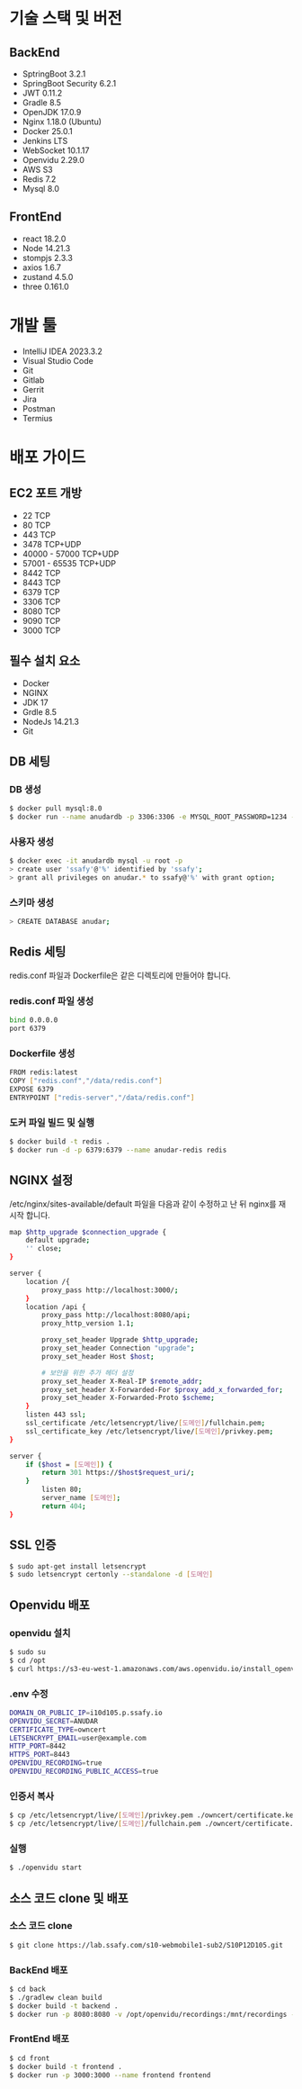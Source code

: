 # 기술 스택 및 버전

## BackEnd

- SptringBoot 3.2.1
- SpringBoot Security 6.2.1
- JWT 0.11.2
- Gradle 8.5
- OpenJDK 17.0.9
- Nginx 1.18.0 (Ubuntu)
- Docker 25.0.1
- Jenkins LTS
- WebSocket 10.1.17
- Openvidu 2.29.0
- AWS S3
- Redis 7.2
- Mysql 8.0

## FrontEnd

- react 18.2.0
- Node 14.21.3
- stompjs 2.3.3
- axios 1.6.7
- zustand 4.5.0
- three 0.161.0

# 개발 툴

- IntelliJ IDEA 2023.3.2
- Visual Studio Code
- Git
- Gitlab
- Gerrit
- Jira
- Postman
- Termius

# 배포 가이드

## EC2 포트 개방

- 22 TCP
- 80 TCP
- 443 TCP
- 3478 TCP+UDP
- 40000 - 57000 TCP+UDP
- 57001 - 65535 TCP+UDP
- 8442 TCP
- 8443 TCP
- 6379 TCP
- 3306 TCP
- 8080 TCP
- 9090 TCP
- 3000 TCP

## 필수 설치 요소

- Docker
- NGINX
- JDK 17
- Grdle 8.5
- NodeJs 14.21.3
- Git

## DB 세팅

### DB 생성

```bash
$ docker pull mysql:8.0
$ docker run --name anudardb -p 3306:3306 -e MYSQL_ROOT_PASSWORD=1234 -d mysql:8.0
```

### 사용자 생성

```bash
$ docker exec -it anudardb mysql -u root -p
> create user 'ssafy'@'%' identified by 'ssafy';
> grant all privileges on anudar.* to ssafy@'%' with grant option;
```

### 스키마 생성

```bash
> CREATE DATABASE anudar;
```

## Redis 세팅

redis.conf 파일과 Dockerfile은 같은 디렉토리에 만들어야 합니다.

### redis.conf 파일 생성

```bash
bind 0.0.0.0
port 6379
```

### Dockerfile 생성

```bash
FROM redis:latest
COPY ["redis.conf","/data/redis.conf"]
EXPOSE 6379
ENTRYPOINT ["redis-server","/data/redis.conf"]
```

### 도커 파일 빌드 및 실행

```bash
$ docker build -t redis .
$ docker run -d -p 6379:6379 --name anudar-redis redis
```

## NGINX 설정

/etc/nginx/sites-available/default 파일을 다음과 같이 수정하고 난 뒤 nginx를 재시작 합니다.

```bash
map $http_upgrade $connection_upgrade {
    default upgrade;
    '' close;
}

server {
    location /{
        proxy_pass http://localhost:3000/;
    }
    location /api {
        proxy_pass http://localhost:8080/api;
        proxy_http_version 1.1;

        proxy_set_header Upgrade $http_upgrade;
        proxy_set_header Connection "upgrade";
        proxy_set_header Host $host;

        # 보안을 위한 추가 헤더 설정
        proxy_set_header X-Real-IP $remote_addr;
        proxy_set_header X-Forwarded-For $proxy_add_x_forwarded_for;
        proxy_set_header X-Forwarded-Proto $scheme;
    }
    listen 443 ssl;
    ssl_certificate /etc/letsencrypt/live/[도메인]/fullchain.pem;
    ssl_certificate_key /etc/letsencrypt/live/[도메인]/privkey.pem;
}

server {
    if ($host = [도메인]) {
        return 301 https://$host$request_uri/;
    }
        listen 80;
        server_name [도메인];
        return 404;
}
```

## SSL 인증

```bash
$ sudo apt-get install letsencrypt
$ sudo letsencrypt certonly --standalone -d [도메인]
```

## Openvidu 배포

### openvidu 설치

```bash
$ sudo su
$ cd /opt
$ curl https://s3-eu-west-1.amazonaws.com/aws.openvidu.io/install_openvidu_latest.sh | bash
```

### .env 수정

```bash
DOMAIN_OR_PUBLIC_IP=i10d105.p.ssafy.io
OPENVIDU_SECRET=ANUDAR
CERTIFICATE_TYPE=owncert
LETSENCRYPT_EMAIL=user@example.com
HTTP_PORT=8442
HTTPS_PORT=8443
OPENVIDU_RECORDING=true
OPENVIDU_RECORDING_PUBLIC_ACCESS=true
```

### 인증서 복사

```bash
$ cp /etc/letsencrypt/live/[도메인]/privkey.pem ./owncert/certificate.key
$ cp /etc/letsencrypt/live/[도메인]/fullchain.pem ./owncert/certificate.cert
```

### 실행

```bash
$ ./openvidu start
```

## 소스 코드 clone 및 배포

### 소스 코드 clone

```bash
$ git clone https://lab.ssafy.com/s10-webmobile1-sub2/S10P12D105.git
```

### BackEnd 배포

```bash
$ cd back
$ ./gradlew clean build
$ docker build -t backend .
$ docker run -p 8080:8080 -v /opt/openvidu/recordings:/mnt/recordings --name backend backend
```

### FrontEnd 배포

```bash
$ cd front
$ docker build -t frontend .
$ docker run -p 3000:3000 --name frontend frontend
```
